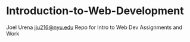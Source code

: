 # Introduction-to-Web-Development
Joel Urena 
jju216@nyu.edu 
Repo for Intro to Web Dev Assignments and Work 
